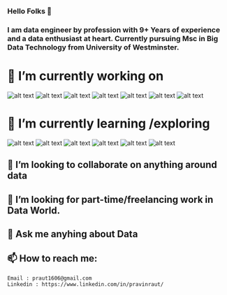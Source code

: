 ### Hello Folks 👋


### I am data engineer by profession with 9+ Years of experience and a data enthusiast at heart. Currently pursuing Msc in Big Data Technology from University of Westminster.

# 🔭 I’m currently working on </font> 
 ![alt text](https://github.com/raut1606/raut1606/blob/Master/Spark.jpg)
![alt text](https://github.com/raut1606/raut1606/blob/Master/Azure.png)
![alt text](https://github.com/raut1606/raut1606/blob/Master/Databricks.png)
![alt text](https://github.com/raut1606/raut1606/blob/Master/Python.png)
![alt text](https://github.com/raut1606/raut1606/blob/Master/Informatica.jpg)
![alt text](https://github.com/raut1606/raut1606/blob/Master/SqlServer.png)
![alt text](https://github.com/raut1606/raut1606/blob/Master/Teradata.png)
# 🌱 I’m currently learning /exploring
![alt text](https://github.com/raut1606/raut1606/blob/Master/Kafka.png)
![alt text](https://github.com/raut1606/raut1606/blob/Master/PowerBI.png)
![alt text](https://github.com/raut1606/raut1606/blob/Master/Scala.png)
![alt text](https://github.com/raut1606/raut1606/blob/Master/AWS.png)
![alt text](https://github.com/raut1606/raut1606/blob/Master/GoogleCLoud.png)
![alt text](https://github.com/raut1606/raut1606/blob/Master/Snowflake.png)
## 👯 I’m looking to collaborate on anything around data
## 🤔 I’m looking for part-time/freelancing work in Data World.
## 💬 Ask me anyhing about Data
## 📫 How to reach me: 
    Email : praut1606@gmail.com
    Linkedin : https://www.linkedin.com/in/pravinraut/

